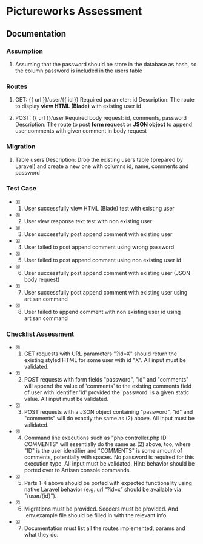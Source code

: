 # Pictureworks Assessment

## Documentation

### Assumption
1. Assuming that the password should be store in the database as hash, so the column password is included in the users table


### Routes

1. GET: {{ url }}/user/{{ id }} 
	Required parameter: id
	Description: The route to display **view HTML (Blade)** with existing user id

2. POST: {{ url }}/user
	Required body request: id, comments, password
	Description: The route to post **form request** or **JSON object** to append user comments with given comment in body request

### Migration

1. Table users
	Description: Drop the existing users table (prepared by Laravel) and create a new one with columns id, name, comments and password

### Test Case

- [x] 1. User successfully view HTML (Blade) test with existing user

- [x] 2. User view response text test with non existing user

- [x] 3. User successfully post append comment with existing user

- [x] 4. User failed to post append comment using wrong password

- [x] 5. User failed to post append comment using non existing user id

- [x] 6. User successfully post append comment with existing user (JSON body request)

- [x] 7. User successfully post append comment with existing user using artisan command

- [x] 8. User failed to append comment with non existing user id using artisan command


### Checklist Assessment

- [x] 1. GET requests with URL parameters "?id=X" should return the existing styled HTML for some user with id "X". All input must be validated.

- [x] 2. POST requests with form fields "password", "id" and "comments" will append the value of 'comments' to the existing comments field of user with identifier 'id' provided the 'password' is a given static value. All input must be validated.

- [x] 3. POST requests with a JSON object containing "password", "id" and "comments" will do exactly the same as (2) above. All input must be validated.

- [x] 4. Command line executions such as "php controller.php ID COMMENTS" will essentially do the same as (2) above, too, where "ID" is the user identifier and "COMMENTS" is some amount of comments, potentially with spaces. No password is required for this execution type. All input must be validated. Hint: behavior should be ported over to Artisan console commands.

- [x] 5. Parts 1-4 above should be ported with expected functionality using native Laravel behavior (e.g. url “?id=x” should be available via "/user/{id}").

- [x] 6. Migrations must be provided. Seeders must be provided. And .env.example file should be filled in with the relevant info.

- [x] 7. Documentation must list all the routes implemented, params and what they do. 